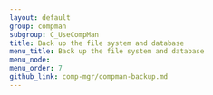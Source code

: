 ```yaml
---
layout: default 
group: compman
subgroup: C_UseCompMan
title: Back up the file system and database
menu_title: Back up the file system and database
menu_node: 
menu_order: 7
github_link: comp-mgr/compman-backup.md
---
```



